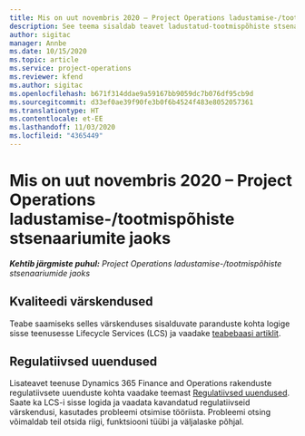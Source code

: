 ```yaml
---
title: Mis on uut novembris 2020 – Project Operations ladustamise-/tootmispõhiste stsenaariumite jaoks
description: See teema sisaldab teavet ladustatud-tootmispõhiste stsenaariumite jaoks mõeldud rakenduse Project Operations 2020. aasta novembri väljalaskes saadaolevate kvaliteedi värskenduste kohta.
author: sigitac
manager: Annbe
ms.date: 10/15/2020
ms.topic: article
ms.service: project-operations
ms.reviewer: kfend
ms.author: sigitac
ms.openlocfilehash: b671f314ddae9a59167bb9059dc7b076df95cb9d
ms.sourcegitcommit: d33ef0ae39f90fe3b0f6b4524f483e8052057361
ms.translationtype: HT
ms.contentlocale: et-EE
ms.lasthandoff: 11/03/2020
ms.locfileid: "4365449"
---
```

# <a name="whats-new-november-2020---project-operations-for-stockedproduction-based-scenarios"></a>Mis on uut novembris 2020 – Project Operations ladustamise-/tootmispõhiste stsenaariumite jaoks

_**Kehtib järgmiste puhul:** Project Operations ladustamise-/tootmispõhiste stsenaariumide jaoks_

## <a name="quality-updates"></a>Kvaliteedi värskendused

Teabe saamiseks selles värskenduses sisalduvate paranduste kohta logige sisse teenusesse Lifecycle Services (LCS) ja vaadake [teabebaasi artiklit](https://fix.lcs.dynamics.com/Issue/Details?bugId=488609&amp;dbType=3&amp;qc=8251e8e1d5e2386de850599926c1adc3fec8e2ba25308036d22cdfe0a1c28fc7).

## <a name="regulatory-updates"></a>Regulatiivsed uuendused

Lisateavet teenuse Dynamics 365 Finance and Operations rakenduste regulatiivsete uuenduste kohta vaadake teemast [Regulatiivsed uuendused](https://docs.microsoft.com/dynamics365/finance/localizations/regulatory-updates). Saate ka LCS-i sisse logida ja vaadata kavandatud regulatiivseid värskendusi, kasutades probleemi otsimise tööriista. Probleemi otsing võimaldab teil otsida riigi, funktsiooni tüübi ja väljalaske põhjal.
